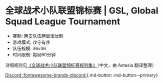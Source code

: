 # 全球战术小队联盟锦标赛 | GSL, Global Squad League Tournament

- 赛制: 两支队伍两局淘汰制
- 游戏模式: 攻守有序
- 队伍规模: 36v36
- 时间限制: 每局60分钟

详细规则见[《全球战术小队联盟锦标赛规则集》](./Ruleset)（中文，由 Astesia 翻译整理）



[Discord :fontawesome-brands-discord:](https://discord.gg/3JerFY93){.md-button .md-button--primary}